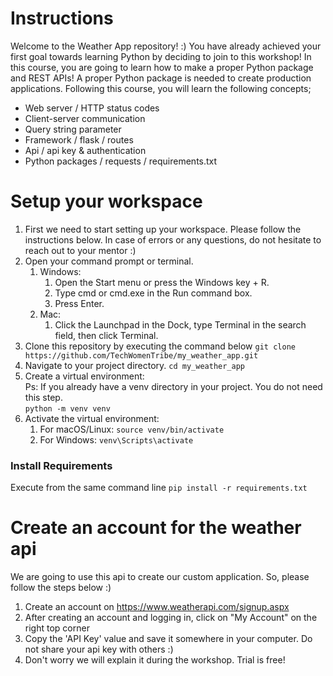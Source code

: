 # Instructions

Welcome to the Weather App repository! :) You have already achieved your first goal towards learning Python by deciding to join to this workshop! In this course, you are going to learn how to make a proper Python package and REST APIs! A proper Python package is needed to create production applications. Following this course, you will learn the following concepts;

- Web server / HTTP status codes 
- Client-server communication
- Query string parameter
- Framework / flask / routes
- Api / api key & authentication
- Python packages / requests / requirements.txt


# Setup your workspace
1. First we need to start setting up your workspace. Please follow the instructions below. In case of errors or any questions, do not hesitate to reach out to your mentor :)
1. Open your command prompt or terminal.
   1. Windows:
      1. Open the Start menu or press the Windows key + R.
      1. Type cmd or cmd.exe in the Run command box.
      1. Press Enter.
   1. Mac:
      1. Click the Launchpad in the Dock, type Terminal in the search field, then click Terminal.
2. Clone this repository by executing the command below
   `git clone https://github.com/TechWomenTribe/my_weather_app.git`
1. Navigate to your project directory.
   `cd my_weather_app`
1. Create a virtual environment:   
    Ps: If you already have a venv directory in your project. You do not need this step.  
        `python -m venv venv`  
1. Activate the virtual environment:
   1. For macOS/Linux: `source venv/bin/activate`
   1. For Windows: `venv\Scripts\activate`


### Install Requirements

Execute from the same command line
`pip install -r requirements.txt`

# Create an account for the weather api
We are going to use this api to create our custom application. So, please follow the steps below :)
1. Create an account on https://www.weatherapi.com/signup.aspx
1. After creating an account and logging in, click on "My Account" on the right top corner
1. Copy the 'API Key' value and save it somewhere in your computer. Do not share your api key with others :)
1. Don't worry we will explain it during the workshop. Trial is free!

